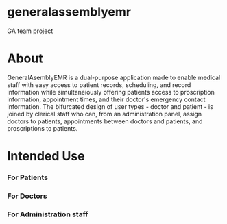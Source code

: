 # generalassemblyemr
GA team project

# About

GeneralAsemblyEMR is a dual-purpose application made to enable medical staff with easy access to patient records, scheduling, and record information while simultaneiously offering patients access to proscription information, appointment times, and their doctor's emergency contact information. The bifurcated design of user types - doctor and patient - is joined by clerical staff who can, from an administration panel, assign doctors to patients, appointments between doctors and patients, and proscriptions to patients.

# Intended Use

### For Patients


### For Doctors


### For Administration staff
